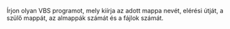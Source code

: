 Írjon olyan VBS programot, mely kiírja az adott mappa nevét, elérési útját, a szülő mappát, az almappák számát és a fájlok számát.
